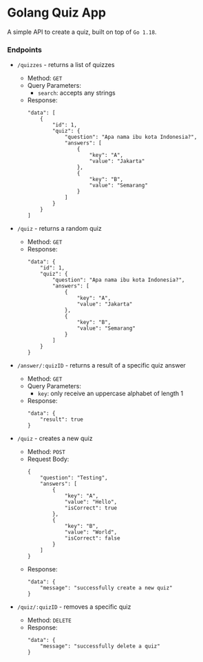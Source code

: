 # Golang Quiz App
A simple API to create a quiz, built on top of `Go 1.18`.

### Endpoints
* `/quizzes` - returns a list of quizzes
  * Method: `GET`
  * Query Parameters:
    * `search`: accepts any strings
  * Response:
    ```
    "data": [
        {
            "id": 1,
            "quiz": {
                "question": "Apa nama ibu kota Indonesia?",
                "answers": [
                    {
                        "key": "A",
                        "value": "Jakarta"
                    },
                    {
                        "key": "B",
                        "value": "Semarang"
                    }
                ]
            }
        }
    ]
    ```


* `/quiz` - returns a random quiz
  * Method: `GET`
  * Response:
    ```
    "data": {
        "id": 1,
        "quiz": {
            "question": "Apa nama ibu kota Indonesia?",
            "answers": [
                {
                    "key": "A",
                    "value": "Jakarta"
                },
                {
                    "key": "B",
                    "value": "Semarang"
                }
            ]
        }
    }
    ```


* `/answer/:quizID` - returns a result of a specific quiz answer
    * Method: `GET`
    * Query Parameters:
      * `key`: only receive an uppercase alphabet of length 1
    * Response:
      ```
      "data": {
          "result": true
      }
      ```


* `/quiz` - creates a new quiz
    * Method: `POST`
    * Request Body:
      ```
      {
          "question": "Testing",
          "answers": [
              {
                  "key": "A",
                  "value": "Hello",
                  "isCorrect": true
              },
              {
                  "key": "B",
                  "value": "World",
                  "isCorrect": false
              }
          ]
      }
      ```
    * Response:
      ```
      "data": {
          "message": "successfully create a new quiz"
      }
      ```


* `/quiz/:quizID` - removes a specific quiz
    * Method: `DELETE`
    * Response:
      ```
      "data": {
          "message": "successfully delete a quiz"
      }
      ```